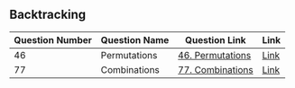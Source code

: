 ## Backtracking 


| Question Number | Question Name | Question Link                                                                | Link                                                                                    |
|-----------------|---------------|------------------------------------------------------------------------------|-----------------------------------------------------------------------------------------|
|        46       | Permutations  | <a href = 'https://leetcode.com/problems/permutations/'>46. Permutations</a> |  <a href = 'https://github.com/JAIDHEER007/LeetCode/tree/main/Programs/LC_46'>Link</a>  |
|        77       |  Combinations | <a href = 'https://leetcode.com/problems/combinations/'> 77. Combinations</a> | <a href = 'https://github.com/JAIDHEER007/LeetCode/tree/main/Programs/LC%2077'>Link</a> |
